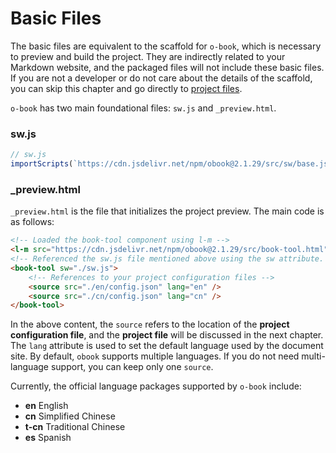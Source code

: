 # Basic Files

The basic files are equivalent to the scaffold for `o-book`, which is necessary to preview and build the project. They are indirectly related to your Markdown website, and the packaged files will not include these basic files. If you are not a developer or do not care about the details of the scaffold, you can skip this chapter and go directly to [project files](./project-docs.md).

`o-book` has two main foundational files: `sw.js` and `_preview.html`.

### sw.js



```javascript
// sw.js
importScripts(`https://cdn.jsdelivr.net/npm/obook@2.1.29/src/sw/base.js`);
```

### _preview.html

`_preview.html` is the file that initializes the project preview. The main code is as follows:

```html
<!-- Loaded the book-tool component using l-m -->
<l-m src="https://cdn.jsdelivr.net/npm/obook@2.1.29/src/book-tool.html"></l-m>
<!-- Referenced the sw.js file mentioned above using the sw attribute. If the name of sw.js changes, it should be updated here as well -->
<book-tool sw="./sw.js">
    <!-- References to your project configuration files -->
    <source src="./en/config.json" lang="en" />
    <source src="./cn/config.json" lang="cn" />
</book-tool>
```

In the above content, the `source` refers to the location of the **project configuration file**, and the **project file** will be discussed in the next chapter. The `lang` attribute is used to set the default language used by the document site. By default, `obook` supports multiple languages. If you do not need multi-language support, you can keep only one `source`.

Currently, the official language packages supported by `o-book` include:
- **en** English
- **cn** Simplified Chinese
- **t-cn** Traditional Chinese
- **es** Spanish